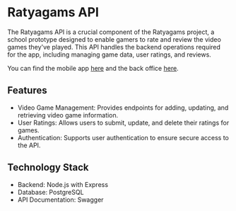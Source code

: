 # Ratyagams API

The Ratyagams API is a crucial component of the Ratyagams project, a school prototype designed to enable gamers to rate and review the video games they've played. 
This API handles the backend operations required for the app, including managing game data, user ratings, and reviews.

You can find the mobile app [here](https://github.com/SkyVeo/Ratyagams) and the back office [here](https://github.com/Umdromil14/backoffice).

## Features

- Video Game Management: Provides endpoints for adding, updating, and retrieving video game information.
- User Ratings: Allows users to submit, update, and delete their ratings for games.
- Authentication: Supports user authentication to ensure secure access to the API.

## Technology Stack

- Backend: Node.js with Express
- Database: PostgreSQL
- API Documentation: Swagger
